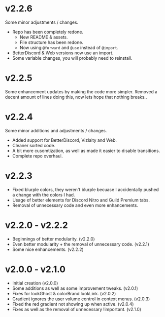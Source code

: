 # v2.2.6
Some minor adjustments / changes.
- Repo has been completely redone.
    - New README & assets.
    - File structure has been redone.
    - Now using `@forward` and `@use` instead of `@import`.
- BetterDiscord & Web versions now use an import.
- Some variable changes, you will probably need to reinstall.

# v2.2.5
Some enhancement updates by making the code more simpler. Removed a decent amount of lines doing this, now lets hope that nothing breaks..

# v2.2.4
Some minor additions and adjustments / changes.
- Added support for BetterDiscord, Vizlaity and Web.
- Cleaner sorted code.
- A bit more cusomtization, as well as made it easier to disable transitions.
- Complete repo overhaul.

# v2.2.3
- Fixed blurple colors, they weren't blurple becuase I accidentally pushed a change with the colors I had.
- Usage of better elements for Discord Nitro and Guild Premium tabs.
- Removal of unnecessary code and even more enhancements.

# v2.2.0 - v2.2.2
- Beginnings of better modularity. (v2.2.0)
- Even better modularity + the removal of unnecessary code. (v2.2.1)
- Some nice enhancements. (v2.2.2)

# v2.0.0 - v2.1.0
- Initial creation (v2.0.0)
- Some additions as well as some improvement tweaks. (v2.0.1)
- Fixes for lookGhost & colorBrand lookLink. (v2.0.2)
- Gradient ignores the user volume control in context menus. (v2.0.3)
- Fixed the red gradient not showing up when active. (v2.0.4)
- Fixes as well as the removal of unnecessary !important. (v2.1.0)
